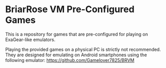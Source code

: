# BriarRose VM Pre-Configured Games

This is a repository for games that are pre-configured for playing on ExaGear-like emulators.

Playing the provided games on a physical PC is strictly not recommended. They are designed for emulating on Android smartphones using the following emulator:
https://github.com/Gamelover7825/BRVM
